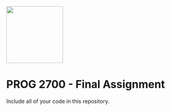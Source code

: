 <img width="150px" src="https://w0244079.github.io/nscc/nscc-jpeg.jpg" >

# PROG 2700 - Final Assignment

Include all of your code in this repository.
